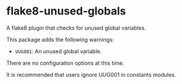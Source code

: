 # flake8-unused-globals

A flake8 plugin that checks for unused global variables.

This package adds the following warnings:

- `UUG001`: An unused global variable.

There are no configuration options at this time.

It is recommended that users ignore UUG001 in constants modules.
